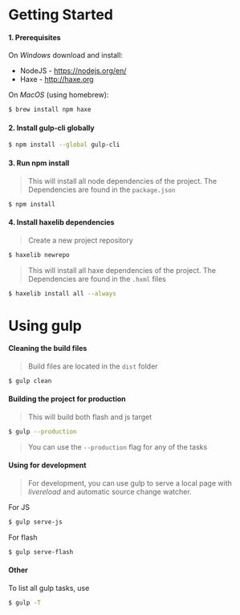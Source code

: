 # Getting Started

#### 1. Prerequisites

On *Windows* download and install:

 - NodeJS - https://nodejs.org/en/
 - Haxe - http://haxe.org

On *MacOS* (using homebrew):

```sh
$ brew install npm haxe
```

#### 2. Install gulp-cli globally

```sh
$ npm install --global gulp-cli
```

#### 3. Run npm install

> This will install all node dependencies of the project. The Dependencies are found in the `package.json`

```sh
$ npm install
```

#### 4. Install haxelib dependencies

> Create a new project repository

```sh
$ haxelib newrepo
```

> This will install all haxe dependencies of the project. The Dependencies are found in the `.hxml` files

```sh
$ haxelib install all --always
```

# Using gulp

#### Cleaning the build files

> Build files are located in the `dist` folder

```sh
$ gulp clean
```

#### Building the project for production

> This will build both flash and js target

```sh
$ gulp --production
```

> You can use the `--production` flag for any of the tasks

#### Using for development

> For development, you can use gulp to serve a local page with _livereload_ and automatic source change watcher.

For JS
```sh
$ gulp serve-js
```

For flash
```sh
$ gulp serve-flash
```

#### Other

To list all gulp tasks, use
```sh
$ gulp -T
```
